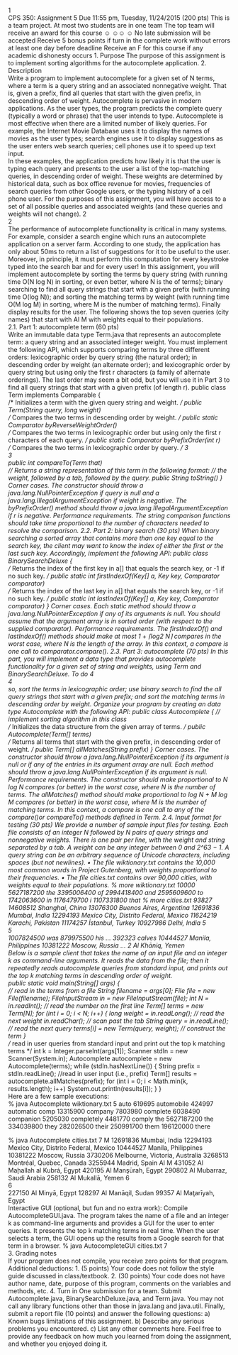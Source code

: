 1  
CPS 350: Assignment 5 Due 11:55 pm, Tuesday, 11/24/2015 (200 pts) This is a team project. At most two students are in one team The top team will receive an award for this course ☺ ☺☺ ☺ No late submission will be accepted Receive 5 bonus points if turn in the complete work without errors at least one day before deadline Receive an F for this course if any academic dishonesty occurs 1. Purpose 
The purpose of this assignment is to implement sorting algorithms for the autocomplete application.   2. Description  
Write a program to implement autocomplete for a given set of N terms, where a term is a query string and an associated nonnegative weight. That is, given a prefix, find all queries that start with the given prefix, in descending order of weight. 
Autocomplete is pervasive in modern applications. As the user types, the program predicts the complete query (typically a word or phrase) that the user intends to type. Autocomplete is most effective when there are a limited number of likely queries. For example, the Internet Movie Database uses it to display the names of movies as the user types; search engines use it to display suggestions as the user enters web search queries; cell phones use it to speed up text input.   
In these examples, the application predicts how likely it is that the user is typing each query and presents to the user a list of the top-matching queries, in descending order of weight. These weights are determined by historical data, such as box office revenue for movies, frequencies of search queries from other Google users, or the typing history of a cell phone user. For the purposes of this assignment, you will have access to a set of all possible queries and associated weights (and these queries and weights will not change). 
2  
2  
The performance of autocomplete functionality is critical in many systems. For example, consider a search engine which runs an autocomplete application on a server farm. According to one study, the application has only about 50ms to return a list of suggestions for it to be useful to the user. Moreover, in principle, it must perform this computation for every keystroke typed into the search bar and for every user! 
In this assignment, you will implement autocomplete by sorting the terms by query string (with running time O(N log N) in sorting, or even better, where N is the of terms); binary searching to find all query strings that start with a given prefix (with running time O(log N)); and sorting the matching terms by weight (with running time O(M log M) in sorting, where M is the number of matching terms). Finally display results for the user. The following shows the top seven queries (city names) that start with AI M with weights equal to their populations.  
2.1. Part 1: autocomplete term (60 pts)  
Write an immutable data type Term.java that represents an autocomplete term: a query string and an associated integer weight. You must implement the following API, which supports comparing terms by three different orders: lexicographic order by query string (the natural order); in descending order by weight (an alternate order); and lexicographic order by query string but using only the first r characters (a family of alternate orderings). The last order may seem a bit odd, but you will use it in Part 3 to find all query strings that start with a given prefix (of length r). 
public class Term implements Comparable<Term> {  
    /* Initializes a term with the given query string and weight. */     public Term(String query, long weight)  
    /* Compares the two terms in descending order by weight.  */     public static Comparator<Term> byReverseWeightOrder()  
    /* Compares the two terms in lexicographic order but using only the first r characters of each query. */     public static Comparator<Term> byPrefixOrder(int r)  
    /* Compares the two terms in lexicographic order by query.  */ 
3  
3  
    public int compareTo(Term that)  
    // Returns a string representation of this term in the following format:     // the weight, followed by a tab, followed by the query.     public String toString() } 
Corner cases.  The constructor should throw a java.lang.NullPointerException if query is null and a java.lang.IllegalArgumentException if weight is negative. The byPrefixOrder() method should throw a java.lang.IllegalArgumentException if r is negative. 
Performance requirements.  The string comparison functions should take time proportional to the number of characters needed to resolve the comparison. 
2.2. Part 2: binary search (30 pts) 
When binary searching a sorted array that contains more than one key equal to the search key, the client may want to know the index of either the first or the last such key. Accordingly, implement the following API: 
public class BinarySearchDeluxe {  
    /* Returns the index of the first key in a[] that equals the search key, or -1 if no such key. */     public static <Key> int firstIndexOf(Key[] a, Key key, Comparator<Key> comparator)  
    /* Returns the index of the last key in a[] that equals the search key, or -1 if no such key. */     public static <Key> int lastIndexOf(Key[] a, Key key, Comparator<Key> comparator) } 
Corner cases.  Each static method should throw a java.lang.NullPointerException if any of its arguments is null. You should assume that the argument array is in sorted order (with respect to the supplied comparator). 
Performance requirements.  The firstIndexOf() and lastIndexOf() methods should make at most 1 + ⌈log2 N⌉ compares in the worst case, where N is the length of the array. In this context, a compare is one call to comparator.compare(). 
2.3. Part 3: autocomplete (70 pts) 
In this part, you will implement a data type that provides autocomplete functionality for a given set of string and weights, using Term and BinarySearchDeluxe. To do 
4  
4  
so, sort the terms in lexicographic order; use binary search to find the all query strings that start with a given prefix; and sort the matching terms in descending order by weight. Organize your program by creating an data type Autocomplete with the following API: 
public class Autocomplete {  // implement sorting algorithm in this class  
    /* Initializes the data structure from the given array of terms. */     public Autocomplete(Term[] terms)  
    /* Returns all terms that start with the given prefix, in descending order of weight. */     public Term[] allMatches(String prefix) } 
Corner cases.  The constructor should throw a java.lang.NullPointerException if its argument is null or if any of the entries in its argument array are null. Each method should throw a java.lang.NullPointerException if its argument is null. 
Performance requirements.  The constructor should make proportional to N log N compares (or better) in the worst case, where N is the number of terms. The allMatches() method should make proportional to log N + M log M compares (or better) in the worst case, where M is the number of matching terms. In this context, a compare is one call to any of the compare()or compareTo() methods defined in Term. 
2.4. Input format for testing (30 pts) 
We provide a number of sample input files for testing. Each file consists of an integer N followed by N pairs of query strings and nonnegative weights. There is one pair per line, with the weight and string separated by a tab. A weight can be any integer between 0 and 2^63 − 1. A query string can be an arbitrary sequence of Unicode characters, including spaces (but not newlines). 
• The file wiktionary.txt contains the 10,000 most common words in Project Gutenberg, with weights proportional to their frequencies. • The file cities.txt contains over 90,000 cities, with weights equal to their populations. 
% more wiktionary.txt     10000    5627187200 the    3395006400 of    2994418400 and    2595609600 to    1742063600 in    1176479700 i    1107331800 that % more cities.txt 93827       14608512 Shanghai, China       13076300 Buenos Aires, Argentina       12691836 Mumbai, India       12294193 Mexico City, Distrito Federal, Mexico      11624219 Karachi, Pakistan       11174257 İstanbul, Turkey       10927986 Delhi, India 
5  
5  
   1007824500 was     879975500 his                 ...        392323 calves        10444527 Manila, Philippines       10381222 Moscow, Russia                 ...              2 Al Khāniq, Yemen  
Below is a sample client that takes the name of an input file and an integer k as command-line arguments. It reads the data from the file; then it repeatedly reads autocomplete queries from standard input, and prints out the top k matching terms in descending order of weight.  
public static void main(String[] args) {  
    // read in the terms from a file     String filename = args[0];     File file = new File(filename);      FileInputStream in = new FileInputStream(file);          int N = in.readInt(); // read the number on the first line      Term[] terms = new Term[N];     for (int i = 0; i < N; i++) {         long weight = in.readLong();           // read the next weight         in.readChar();                         // scan past the tab         String query = in.readLine();          // read the next query         terms[i] = new Term(query, weight);    // construct the term     }  
    /* read in user queries from standard input and print out the top k           matching terms */     int k = Integer.parseInt(args[1]);     Scanner stdIn = new Scanner(System.in);      Autocomplete autocomplete = new Autocomplete(terms);     while (stdIn.hasNextLine()) {         String prefix = stdIn.readLine(); //read in user input (i.e., prefix)         Term[] results = autocomplete.allMatches(prefix);         for (int i = 0; i < Math.min(k, results.length); i++)             System.out.println(results[i]);     } }  
Here are a few sample executions:  
% java Autocomplete wiktionary.txt 5 auto         619695 automobile         424997 automatic comp       13315900 company        7803980 complete        6038490 companion        5205030 completely        4481770 comply the     5627187200 the      334039800 they      282026500 their      250991700 them      196120000 there 
       
% java Autocomplete cities.txt 7 M     12691836  Mumbai, India     12294193  Mexico City, Distrito Federal, Mexico     10444527  Manila, Philippines     10381222  Moscow, Russia      3730206  Melbourne, Victoria, Australia      3268513  Montréal, Quebec, Canada      3255944  Madrid, Spain Al M       431052  Al Maḩallah al Kubrá, Egypt       420195  Al Manşūrah, Egypt       290802  Al Mubarraz, Saudi Arabia       258132  Al Mukallā, Yemen 
6  
6  
       227150  Al Minyā, Egypt       128297  Al Manāqil, Sudan        99357  Al Maţarīyah, Egypt  
Interactive GUI (optional, but fun and no extra work): Compile AutocompleteGUI.java. The program takes the name of a file and an integer k as command-line arguments and provides a GUI for the user to enter queries. It presents the top k matching terms in real time. When the user selects a term, the GUI opens up the results from a Google search for that term in a browser. 
% java AutocompleteGUI cities.txt 7   
3. Grading notes  
If your program does not compile, you receive zero points for that program. Additional deductions: 1. (5 points) Your code does not follow the style guide discussed in class/textbook. 2. (30 points) Your code does not have author name, date, purpose of this program, comments on the variables and methods, etc. 4. Turn in 
One submission for a team. Submit Autocomplete.java, BinarySearchDeluxe.java, and Term.java. You may not call any library functions other than those in java.lang and java.util. Finally, submit a report file (10 points) and answer the following questions: 
a) Known bugs limitations of this assignment. b) Describe any serious problems you encountered.  c) List any other comments here. Feel free to provide any feedback on how much you learned from doing the assignment, and whether you enjoyed doing it. 
